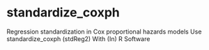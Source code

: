 # standardize_coxph
Regression standardization in Cox proportional hazards models Use standardize_coxph (stdReg2) With (In) R Software
